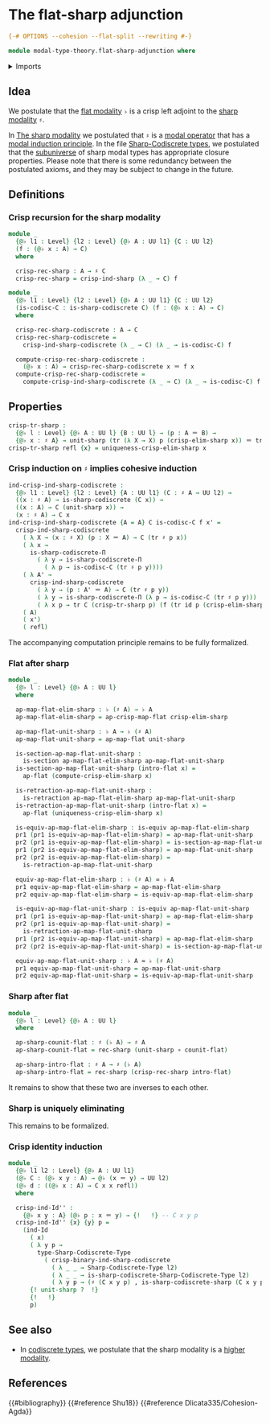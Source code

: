 # The flat-sharp adjunction

```agda
{-# OPTIONS --cohesion --flat-split --rewriting #-}

module modal-type-theory.flat-sharp-adjunction where
```

<details><summary>Imports</summary>

```agda
open import foundation.action-on-identifications-functions
open import foundation.dependent-pair-types
open import foundation.equivalences
open import foundation.function-extensionality
open import foundation.function-types
open import foundation.homotopies
open import foundation.identity-types
open import foundation.locally-small-types
open import foundation.multivariable-sections
open import foundation.retractions
open import foundation.sections
open import foundation.transport-along-identifications
open import foundation.universe-levels

open import modal-type-theory.action-on-identifications-crisp-functions
open import modal-type-theory.action-on-identifications-flat-modality
open import modal-type-theory.crisp-identity-types
open import modal-type-theory.flat-modality
open import modal-type-theory.functoriality-flat-modality
open import modal-type-theory.sharp-codiscrete-types
open import modal-type-theory.sharp-modality

open import orthogonal-factorization-systems.locally-small-modal-operators
open import orthogonal-factorization-systems.modal-induction
open import orthogonal-factorization-systems.uniquely-eliminating-modalities
```

</details>

## Idea

We postulate that the [flat modality](modal-type-theory.flat-modality.md) `♭` is
a crisp left adjoint to the
[sharp modality](modal-type-theory.sharp-modality.md) `♯`.

In [The sharp modality](modal-type-theory.sharp-modality.md) we postulated that
`♯` is a [modal operator](orthogonal-factorization-systems.modal-operators.md)
that has a
[modal induction principle](orthogonal-factorization-systems.modal-induction.md).
In the file
[Sharp-Codiscrete types](modal-type-theory.sharp-codiscrete-types.md), we
postulated that the [subuniverse](foundation.subuniverses.md) of sharp modal
types has appropriate closure properties. Please note that there is some
redundancy between the postulated axioms, and they may be subject to change in
the future.

## Definitions

### Crisp recursion for the sharp modality

```agda
module _
  {@♭ l1 : Level} {l2 : Level} {@♭ A : UU l1} {C : UU l2}
  (f : (@♭ x : A) → C)
  where

  crisp-rec-sharp : A → ♯ C
  crisp-rec-sharp = crisp-ind-sharp (λ _ → C) f

module _
  {@♭ l1 : Level} {l2 : Level} {@♭ A : UU l1} {C : UU l2}
  (is-codisc-C : is-sharp-codiscrete C) (f : (@♭ x : A) → C)
  where

  crisp-rec-sharp-codiscrete : A → C
  crisp-rec-sharp-codiscrete =
    crisp-ind-sharp-codiscrete (λ _ → C) (λ _ → is-codisc-C) f

  compute-crisp-rec-sharp-codiscrete :
    (@♭ x : A) → crisp-rec-sharp-codiscrete x ＝ f x
  compute-crisp-rec-sharp-codiscrete =
    compute-crisp-ind-sharp-codiscrete (λ _ → C) (λ _ → is-codisc-C) f
```

## Properties

```agda
crisp-tr-sharp :
  {@♭ l : Level} {@♭ A : UU l} {B : UU l} → (p : A ＝ B) →
  {@♭ x : ♯ A} → unit-sharp (tr (λ X → X) p (crisp-elim-sharp x)) ＝ tr ♯ p x
crisp-tr-sharp refl {x} = uniqueness-crisp-elim-sharp x
```

### Crisp induction on `♯` implies cohesive induction

```agda
ind-crisp-ind-sharp-codiscrete :
  {@♭ l1 : Level} {l2 : Level} {A : UU l1} (C : ♯ A → UU l2) →
  ((x : ♯ A) → is-sharp-codiscrete (C x)) →
  ((x : A) → C (unit-sharp x)) →
  (x : ♯ A) → C x
ind-crisp-ind-sharp-codiscrete {A = A} C is-codisc-C f x' =
  crisp-ind-sharp-codiscrete
    ( λ X → (x : ♯ X) (p : X ＝ A) → C (tr ♯ p x))
    ( λ x →
      is-sharp-codiscrete-Π
        ( λ y → is-sharp-codiscrete-Π
          ( λ p → is-codisc-C (tr ♯ p y))))
    ( λ A' →
      crisp-ind-sharp-codiscrete
        ( λ y → (p : A' ＝ A) → C (tr ♯ p y))
        ( λ y → is-sharp-codiscrete-Π (λ p → is-codisc-C (tr ♯ p y)))
        ( λ x p → tr C (crisp-tr-sharp p) (f (tr id p (crisp-elim-sharp x)))))
    ( A)
    ( x')
    ( refl)
```

The accompanying computation principle remains to be fully formalized.

### Flat after sharp

```agda
module _
  {@♭ l : Level} {@♭ A : UU l}
  where

  ap-map-flat-elim-sharp : ♭ (♯ A) → ♭ A
  ap-map-flat-elim-sharp = ap-crisp-map-flat crisp-elim-sharp

  ap-map-flat-unit-sharp : ♭ A → ♭ (♯ A)
  ap-map-flat-unit-sharp = ap-map-flat unit-sharp

  is-section-ap-map-flat-unit-sharp :
    is-section ap-map-flat-elim-sharp ap-map-flat-unit-sharp
  is-section-ap-map-flat-unit-sharp (intro-flat x) =
    ap-flat (compute-crisp-elim-sharp x)

  is-retraction-ap-map-flat-unit-sharp :
    is-retraction ap-map-flat-elim-sharp ap-map-flat-unit-sharp
  is-retraction-ap-map-flat-unit-sharp (intro-flat x) =
    ap-flat (uniqueness-crisp-elim-sharp x)

  is-equiv-ap-map-flat-elim-sharp : is-equiv ap-map-flat-elim-sharp
  pr1 (pr1 is-equiv-ap-map-flat-elim-sharp) = ap-map-flat-unit-sharp
  pr2 (pr1 is-equiv-ap-map-flat-elim-sharp) = is-section-ap-map-flat-unit-sharp
  pr1 (pr2 is-equiv-ap-map-flat-elim-sharp) = ap-map-flat-unit-sharp
  pr2 (pr2 is-equiv-ap-map-flat-elim-sharp) =
    is-retraction-ap-map-flat-unit-sharp

  equiv-ap-map-flat-elim-sharp : ♭ (♯ A) ≃ ♭ A
  pr1 equiv-ap-map-flat-elim-sharp = ap-map-flat-elim-sharp
  pr2 equiv-ap-map-flat-elim-sharp = is-equiv-ap-map-flat-elim-sharp

  is-equiv-ap-map-flat-unit-sharp : is-equiv ap-map-flat-unit-sharp
  pr1 (pr1 is-equiv-ap-map-flat-unit-sharp) = ap-map-flat-elim-sharp
  pr2 (pr1 is-equiv-ap-map-flat-unit-sharp) =
    is-retraction-ap-map-flat-unit-sharp
  pr1 (pr2 is-equiv-ap-map-flat-unit-sharp) = ap-map-flat-elim-sharp
  pr2 (pr2 is-equiv-ap-map-flat-unit-sharp) = is-section-ap-map-flat-unit-sharp

  equiv-ap-map-flat-unit-sharp : ♭ A ≃ ♭ (♯ A)
  pr1 equiv-ap-map-flat-unit-sharp = ap-map-flat-unit-sharp
  pr2 equiv-ap-map-flat-unit-sharp = is-equiv-ap-map-flat-unit-sharp
```

### Sharp after flat

```agda
module _
  {@♭ l : Level} {@♭ A : UU l}
  where

  ap-sharp-counit-flat : ♯ (♭ A) → ♯ A
  ap-sharp-counit-flat = rec-sharp (unit-sharp ∘ counit-flat)

  ap-sharp-intro-flat : ♯ A → ♯ (♭ A)
  ap-sharp-intro-flat = rec-sharp (crisp-rec-sharp intro-flat)
```

It remains to show that these two are inverses to each other.

### Sharp is uniquely eliminating

This remains to be formalized.

### Crisp identity induction

```agda
module _
  {@♭ l1 l2 : Level} {@♭ A : UU l1}
  (@♭ C : (@♭ x y : A) → @♭ (x ＝ y) → UU l2)
  (@♭ d : ((@♭ x : A) → C x x refl))
  where

  crisp-ind-Id'' :
    {@♭ x y : A} (@♭ p : x ＝ y) → {!   !} -- C x y p
  crisp-ind-Id'' {x} {y} p =
    (ind-Id
      ( x)
      ( λ y p →
        type-Sharp-Codiscrete-Type
          ( crisp-binary-ind-sharp-codiscrete
            ( λ _ _ → Sharp-Codiscrete-Type l2)
            ( λ _ _ → is-sharp-codiscrete-Sharp-Codiscrete-Type l2)
            ( λ y p → (♯ (C x y p) , is-sharp-codiscrete-sharp (C x y p))) y p))
      {! unit-sharp ?  !}
      {!   !}
      p)
```

## See also

- In [codiscrete types](modal-type-theory.sharp-codiscrete-types.md), we
  postulate that the sharp modality is a
  [higher modality](orthogonal-factorization-systems.higher-modalities.md).

## References

{{#bibliography}} {{#reference Shu18}} {{#reference Dlicata335/Cohesion-Agda}}
